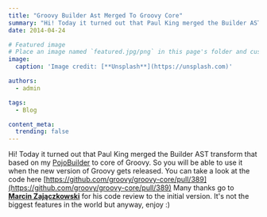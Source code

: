 ```yaml
---
title: "Groovy Builder Ast Merged To Groovy Core"
summary: "Hi! Today it turned out that Paul King merged the Builder AST transform that based on my PojoBuilder to core of Groovy. So you will be able to use it when the new version of Groovy gets released."
date: 2014-04-24

# Featured image
# Place an image named `featured.jpg/png` in this page's folder and customize its options here.
image:
  caption: 'Image credit: [**Unsplash**](https://unsplash.com)'

authors:
  - admin

tags:
  - Blog

content_meta:
  trending: false
---
```

Hi!
Today it turned out that Paul King merged the Builder AST transform that based on my [PojoBuilder](https://github.com/groovy/groovy-core/pull/341) to core of Groovy. So you will be able to use it when the new version of Groovy gets released.
You can take a look at the code here
[https://github.com/groovy/groovy-core/pull/389](https://github.com/groovy/groovy-core/pull/389)
Many thanks go to [**Marcin Zajączkowski**](https://solidsoft.wordpress.com) for his code review to the initial version.
It's not the biggest features in the world but anyway, enjoy :)
